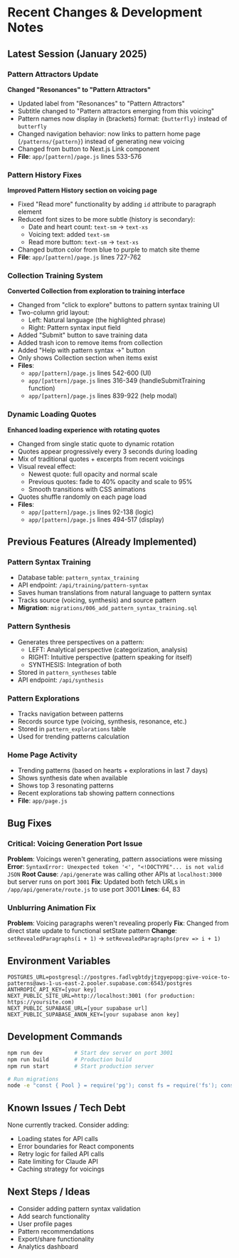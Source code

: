 # Recent Changes & Development Notes

## Latest Session (January 2025)

### Pattern Attractors Update
**Changed "Resonances" to "Pattern Attractors"**
- Updated label from "Resonances" to "Pattern Attractors"
- Subtitle changed to "Pattern attractors emerging from this voicing"
- Pattern names now display in {brackets} format: `{butterfly}` instead of `butterfly`
- Changed navigation behavior: now links to pattern home page (`/patterns/{pattern}`) instead of generating new voicing
- Changed from button to Next.js Link component
- **File**: `app/[pattern]/page.js` lines 533-576

### Pattern History Fixes
**Improved Pattern History section on voicing page**
- Fixed "Read more" functionality by adding `id` attribute to paragraph element
- Reduced font sizes to be more subtle (history is secondary):
  - Date and heart count: `text-sm` → `text-xs`
  - Voicing text: added `text-sm`
  - Read more button: `text-sm` → `text-xs`
- Changed button color from blue to purple to match site theme
- **File**: `app/[pattern]/page.js` lines 727-762

### Collection Training System
**Converted Collection from exploration to training interface**
- Changed from "click to explore" buttons to pattern syntax training UI
- Two-column grid layout:
  - Left: Natural language (the highlighted phrase)
  - Right: Pattern syntax input field
- Added "Submit" button to save training data
- Added trash icon to remove items from collection
- Added "Help with pattern syntax →" button
- Only shows Collection section when items exist
- **Files**:
  - `app/[pattern]/page.js` lines 542-600 (UI)
  - `app/[pattern]/page.js` lines 316-349 (handleSubmitTraining function)
  - `app/[pattern]/page.js` lines 839-922 (help modal)

### Dynamic Loading Quotes
**Enhanced loading experience with rotating quotes**
- Changed from single static quote to dynamic rotation
- Quotes appear progressively every 3 seconds during loading
- Mix of traditional quotes + excerpts from recent voicings
- Visual reveal effect:
  - Newest quote: full opacity and normal scale
  - Previous quotes: fade to 40% opacity and scale to 95%
  - Smooth transitions with CSS animations
- Quotes shuffle randomly on each page load
- **Files**:
  - `app/[pattern]/page.js` lines 92-138 (logic)
  - `app/[pattern]/page.js` lines 494-517 (display)

## Previous Features (Already Implemented)

### Pattern Syntax Training
- Database table: `pattern_syntax_training`
- API endpoint: `/api/training/pattern-syntax`
- Saves human translations from natural language to pattern syntax
- Tracks source (voicing, synthesis) and source pattern
- **Migration**: `migrations/006_add_pattern_syntax_training.sql`

### Pattern Synthesis
- Generates three perspectives on a pattern:
  - LEFT: Analytical perspective (categorization, analysis)
  - RIGHT: Intuitive perspective (pattern speaking for itself)
  - SYNTHESIS: Integration of both
- Stored in `pattern_syntheses` table
- API endpoint: `/api/synthesis`

### Pattern Explorations
- Tracks navigation between patterns
- Records source type (voicing, synthesis, resonance, etc.)
- Stored in `pattern_explorations` table
- Used for trending patterns calculation

### Home Page Activity
- Trending patterns (based on hearts + explorations in last 7 days)
- Shows synthesis date when available
- Shows top 3 resonating patterns
- Recent explorations tab showing pattern connections
- **File**: `app/page.js`

## Bug Fixes

### Critical: Voicing Generation Port Issue
**Problem**: Voicings weren't generating, pattern associations were missing
**Error**: `SyntaxError: Unexpected token '<', "<!DOCTYPE"... is not valid JSON`
**Root Cause**: `/api/generate` was calling other APIs at `localhost:3000` but server runs on port `3001`
**Fix**: Updated both fetch URLs in `/app/api/generate/route.js` to use port 3001
**Lines**: 64, 83

### Unblurring Animation Fix
**Problem**: Voicing paragraphs weren't revealing properly
**Fix**: Changed from direct state update to functional setState pattern
**Change**: `setRevealedParagraphs(i + 1)` → `setRevealedParagraphs(prev => i + 1)`

## Environment Variables
```
POSTGRES_URL=postgresql://postgres.fadlvgbtdyjtzgyepopg:give-voice-to-patterns@aws-1-us-east-2.pooler.supabase.com:6543/postgres
ANTHROPIC_API_KEY=[your key]
NEXT_PUBLIC_SITE_URL=http://localhost:3001 (for production: https://yoursite.com)
NEXT_PUBLIC_SUPABASE_URL=[your supabase url]
NEXT_PUBLIC_SUPABASE_ANON_KEY=[your supabase anon key]
```

## Development Commands
```bash
npm run dev          # Start dev server on port 3001
npm run build        # Production build
npm run start        # Start production server

# Run migrations
node -e "const { Pool } = require('pg'); const fs = require('fs'); const pool = new Pool({connectionString: 'postgresql://...', ssl: { rejectUnauthorized: false }}); const sql = fs.readFileSync('migrations/XXX.sql', 'utf8'); pool.query(sql).then(() => { console.log('✅ Migration completed'); return pool.end(); }).catch(err => { console.error('❌ Migration failed:', err.message); pool.end(); process.exit(1); });"
```

## Known Issues / Tech Debt
None currently tracked. Consider adding:
- Loading states for API calls
- Error boundaries for React components
- Retry logic for failed API calls
- Rate limiting for Claude API
- Caching strategy for voicings

## Next Steps / Ideas
- Consider adding pattern syntax validation
- Add search functionality
- User profile pages
- Pattern recommendations
- Export/share functionality
- Analytics dashboard
